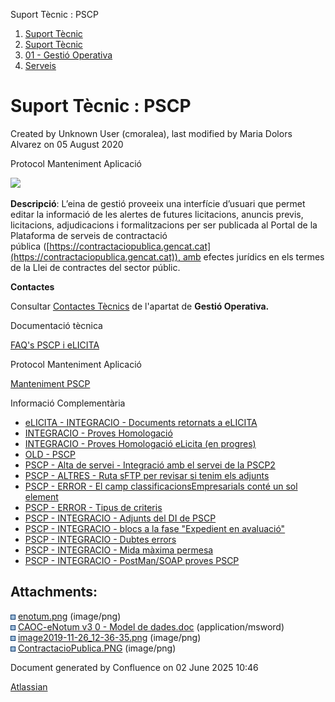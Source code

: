 Suport Tècnic : PSCP  

1.  [Suport Tècnic](index.html)
2.  [Suport Tècnic](13893782.html)
3.  [01 - Gestió Operativa](26313391.html)
4.  [Serveis](Serveis_26313394.html)

Suport Tècnic : PSCP
====================

Created by Unknown User (cmoralea), last modified by Maria Dolors Alvarez on 05 August 2020

Protocol Manteniment Aplicació

  

![](attachments/26313502/41518392.png)

**Descripció**: L’eina de gestió proveeix una interfície d’usuari que permet editar la informació de les alertes de futures licitacions, anuncis previs, licitacions, adjudicacions i formalitzacions per ser publicada al Portal de la Plataforma de serveis de contractació pública ([https://contractaciopublica.gencat.cat](https://contractaciopublica.gencat.cat)), amb efectes jurídics en els termes de la Llei de contractes del sector públic.

**Contactes**

Consultar [Contactes Tècnics](https://intranet.aoc.cat/pages/viewpage.action?pageId=28704779#tab-Responsables+Servei+T%C3%A8cnic) de l'apartat de **Gestió Operativa.**

Documentació tècnica

[FAQ's PSCP i eLICITA](28705587.html)

Protocol Manteniment Aplicació

[Manteniment PSCP](Manteniment-PSCP_41517446.html)

  

  

  

Informació Complementària

*   [eLICITA - INTEGRACIO - Documents retornats a eLICITA](/display/SII/eLICITA+-+INTEGRACIO+-+Documents+retornats+a+eLICITA "eLICITA - INTEGRACIO - Documents retornats a eLICITA")
*   [INTEGRACIO - Proves Homologació](/pages/viewpage.action?pageId=100008174 "INTEGRACIO - Proves Homologació")
*   [INTEGRACIO - Proves Homologació eLicita (en progres)](/pages/viewpage.action?pageId=100009711 "INTEGRACIO - Proves Homologació eLicita (en progres)")
*   [OLD - PSCP](/display/SII/OLD+-+PSCP "OLD - PSCP")
*   [PSCP - Alta de servei - Integració amb el servei de la PSCP2](/pages/viewpage.action?pageId=100008228 "PSCP - Alta de servei - Integració amb el servei de la PSCP2")
*   [PSCP - ALTRES - Ruta sFTP per revisar si tenim els adjunts](/display/SII/PSCP+-+ALTRES+-+Ruta+sFTP+per+revisar+si+tenim+els+adjunts "PSCP - ALTRES - Ruta sFTP per revisar si tenim els adjunts")
*   [PSCP - ERROR - El camp classificacionsEmpresarials conté un sol element](/pages/viewpage.action?pageId=100010467 "PSCP - ERROR - El camp classificacionsEmpresarials conté un sol element")
*   [PSCP - ERROR - Tipus de criteris](/display/SII/PSCP+-+ERROR+-+Tipus+de+criteris "PSCP - ERROR - Tipus de criteris")
*   [PSCP - INTEGRACIO - Adjunts del DI de PSCP](/display/SII/PSCP+-+INTEGRACIO+-+Adjunts+del+DI+de+PSCP "PSCP - INTEGRACIO - Adjunts del DI de PSCP")
*   [PSCP - INTEGRACIO - blocs a la fase "Expedient en avaluació"](/pages/viewpage.action?pageId=128647276 "PSCP - INTEGRACIO - blocs  a la fase \"Expedient en avaluació\"")
*   [PSCP - INTEGRACIO - Dubtes errors](/display/SII/PSCP+-+INTEGRACIO+-+Dubtes+errors "PSCP - INTEGRACIO - Dubtes errors")
*   [PSCP - INTEGRACIO - Mida màxima permesa](/pages/viewpage.action?pageId=100008970 "PSCP - INTEGRACIO - Mida màxima permesa")
*   [PSCP - INTEGRACIO - PostMan/SOAP proves PSCP](/pages/viewpage.action?pageId=93357157 "PSCP - INTEGRACIO - PostMan/SOAP proves PSCP")

Attachments:
------------

![](images/icons/bullet_blue.gif) [enotum.png](attachments/26313502/26317195.png) (image/png)  
![](images/icons/bullet_blue.gif) [CAOC-eNotum v3 0 - Model de dades.doc](attachments/26313502/26317196.doc) (application/msword)  
![](images/icons/bullet_blue.gif) [image2019-11-26\_12-36-35.png](attachments/26313502/30867957.png) (image/png)  
![](images/icons/bullet_blue.gif) [ContractacioPublica.PNG](attachments/26313502/41518392.png) (image/png)  

Document generated by Confluence on 02 June 2025 10:46

[Atlassian](http://www.atlassian.com/)